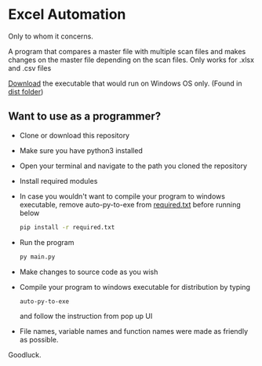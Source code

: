 # Excel Automation

Only to whom it concerns.

A program that compares a master file with multiple scan files and makes changes on the master file depending on the scan files. Only works for .xlsx and .csv files

[Download](https://github.com/julius-ek-hub/excel-automation/raw/main/dist/auto-excel.exe "Click to download executable") the executable that would run on Windows OS only. (Found in [dist folder](https://github.com/julius-ek-hub/excel-automation/tree/main/dist))

## Want to use as a programmer?
- Clone or download this repository
- Make sure you have python3 installed
- Open your terminal and navigate to the path you cloned the repository
- Install required modules 
- In case you wouldn't want to compile your program to windows executable, remove auto-py-to-exe from [required.txt](https://github.com/julius-ek-hub/excel-automation/tree/main/required.txt) before running below

    ```cmd
    pip install -r required.txt
    ```

- Run the program

    ```cmd
    py main.py
    ```
- Make changes to source code as you wish
- Compile your program to windows executable for distribution by typing
    ```cmd
    auto-py-to-exe
    ```
    and follow the instruction from pop up UI
- File names, variable names and function names were made as friendly as possible.

Goodluck.